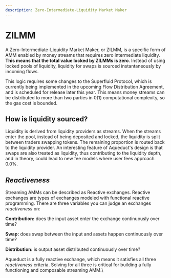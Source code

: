 ```yaml
---
description: Zero-Intermediate-Liquidity Market Maker
---
```


# ZILMM

​​A Zero-Intermediate-Liquidity Market Maker, or ZILMM, is a specific form of AMM enabled by money streams that requires zero intermediate liquidity. **This means that the total value locked by ZILMMs is zero**. Instead of using locked pools of liquidity, liquidity for swaps is sourced instantaneously by incoming flows.

This logic requires some changes to the Superfluid Protocol, which is currently being implemented in the upcoming Flow Distribution Agreement, and is scheduled for release later this year. This means money streams can be distributed to more than two parties in 0(1) computational complexity, so the gas cost is bounded.

## How is liquidity sourced?

Liquidity is derived from liquidity providers as streams. When the streams enter the pool, instead of being deposited and locked, the liquidity is split between traders swapping tokens. The remaining proportion is routed back to the liquidity provider. An interesting feature of Aqueduct's design is that swaps are also treated as liquidity, thus contributing to the liquidity depth, and in theory, could lead to new fee models where user fees approach 0.0%.

## _Reactiveness_

Streaming AMMs can be described as Reactive exchanges. Reactive exchanges are types of exchanges modeled with functional reactive programming. There are three variables you can judge an exchanges _reactiveness_ on:

&#x20;             **Contribution:** does the input asset enter the exchange continuously over time?

&#x20;             **Swap:** does swap between the input and assets happen continuously over time?

&#x20;             **Distribution:** is output asset distributed continuously over time?

Aqueduct is a fully reactive exchange, which means it satisfies all three _reactiveness_ criteria. Solving for all three is critical for building a fully functioning and composable streaming AMM.\
